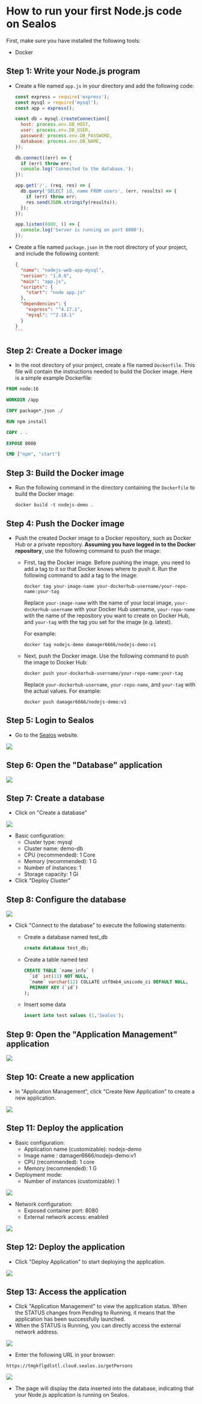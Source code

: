 # How to run your first Node.js code on Sealos

First, make sure you have installed the following tools:

- Docker

## Step 1: Write your Node.js program

- Create a file named `app.js` in your directory and add the following code:

  ```js
  const express = require('express');
  const mysql = require('mysql');
  const app = express();
  
  const db = mysql.createConnection({
    host: process.env.DB_HOST,
    user: process.env.DB_USER,
    password: process.env.DB_PASSWORD,
    database: process.env.DB_NAME,
  });
  
  db.connect((err) => {
    if (err) throw err;
    console.log('Connected to the database.');
  });
  
  app.get('/', (req, res) => {
    db.query('SELECT id, name FROM users', (err, results) => {
      if (err) throw err;
      res.send(JSON.stringify(results));
    });
  });
  
  app.listen(8080, () => {
    console.log('Server is running on port 8080');
  });
  ```

- Create a file named `package.json` in the root directory of your project, and include the following content:

  ~~~json
  {
    "name": "nodejs-web-app-mysql",
    "version": "1.0.0",
    "main": "app.js",
    "scripts": {
      "start": "node app.js"
    },
    "dependencies": {
      "express": "^4.17.1",
      "mysql": "^2.18.1"
    }
  }
  ```
  ~~~

## Step 2: Create a Docker image

- In the root directory of your project, create a file named `Dockerfile`. This file will contain the instructions needed to build the Docker image. Here is a simple example Dockerfile:

```dockerfile
FROM node:16

WORKDIR /app

COPY package*.json ./

RUN npm install

COPY . .

EXPOSE 8080

CMD ["npm", "start"]
```

## Step 3: Build the Docker image

- Run the following command in the directory containing the `Dockerfile` to build the Docker image:

  ```
  docker build -t nodejs-demo .
  ```

## Step 4: Push the Docker image

- Push the created Docker image to a Docker repository, such as Docker Hub or a private repository. **Assuming you have logged in to the Docker repository**, use the following command to push the image:

  - First, tag the Docker image. Before pushing the image, you need to add a tag to it so that Docker knows where to push it. Run the following command to add a tag to the image:

    ```
    docker tag your-image-name your-dockerhub-username/your-repo-name:your-tag
    ```

    Replace `your-image-name` with the name of your local image, `your-dockerhub-username` with your Docker Hub username, `your-repo-name` with the name of the repository you want to create on Docker Hub, and `your-tag` with the tag you set for the image (e.g. latest).

    For example:

    ```
    docker tag nodejs-demo damager6666/nodejs-demo:v1
    ```

  - Next, push the Docker image. Use the following command to push the image to Docker Hub:

    ```
    docker push your-dockerhub-username/your-repo-name:your-tag
    ```

    Replace `your-dockerhub-username`, `your-repo-name`, and `your-tag` with the actual values. For example:

    ```
    docker push damager6666/nodejs-demo:v1
    ```

## Step 5: Login to Sealos

- Go to the [Sealos](https://cloud.sealos.io/) website.

![](/images/java-example-0.png)

## Step 6: Open the "Database" application

![](/images/java-example-10.png)

## Step 7: Create a database

- Click on "Create a database"

![](/images/java-example-11.png)

- Basic configuration:
  - Cluster type: mysql
  - Cluster name: demo-db
  - CPU (recommended): 1 Core
  - Memory (recommended): 1 G
  - Number of instances: 1
  - Storage capacity: 1 Gi
- Click "Deploy Cluster"

## Step 8: Configure the database

![](/images/java-example-12.png)

- Click "Connect to the database" to execute the following statements:

  - Create a database named test_db

    ```sql
    create database test_db;
    ```

  - Create a table named test

    ```sql
    CREATE TABLE `name_info` (
      `id` int(11) NOT NULL,
      `name` varchar(12) COLLATE utf8mb4_unicode_ci DEFAULT NULL,
      PRIMARY KEY (`id`)
    );
    ```

  - Insert some data

    ```sql
    insert into test values (1,'Sealos');
    ```

## Step 9: Open the "Application Management" application

![](/images/java-example-3.png)

## Step 10: Create a new application

- In "Application Management", click "Create New Application" to create a new application.

![](/images/java-example-4.png)

## Step 11: Deploy the application

- Basic configuration:
  - Application name (customizable): nodejs-demo
  - Image name : damager6666/nodejs-demo:v1
  - CPU (recommended): 1 core
  - Memory (recommended): 1 G
- Deployment mode:
  - Number of instances (customizable): 1

![](/images/nodejs-example-0.png)

- Network configuration:
  - Exposed container port: 8080
  - External network access: enabled

![](/images/java-example-6.png)

## Step 12: Deploy the application

- Click "Deploy Application" to start deploying the application.

![](/images/java-example-7.png)

## Step 13: Access the application

- Click "Application Management" to view the application status. When the STATUS changes from Pending to Running, it means that the application has been successfully launched.
- When the STATUS is Running, you can directly access the external network address.

![](/images/java-example-8.png)

- Enter the following URL in your browser:

```
https://tmgkflgdlstl.cloud.sealos.io/getPersons
```

![](/images/nodejs-example-1.png)

- The page will display the data inserted into the database, indicating that your Node.js application is running on Sealos.